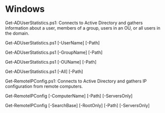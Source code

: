 # Windows

Get-ADUserStatistics.ps1: Connects to Active Directory and gathers information about a user, members of a group, users in an OU, or all users in the domain.

Get-ADUserStatistics.ps1
    [-UserName] <string>
    [-Path] <string>

Get-ADUserStatistics.ps1
    [-GroupName] <string>
    [-Path] <string>

Get-ADUserStatistics.ps1
    [-OUName] <string>
    [-Path] <string>

Get-ADUserStatistics.ps1
    [-All] <switch>
    [-Path] <string>
  
  Get-RemoteIPConfig.ps1: Connects to Active Directory and gathers IP configuration from remote computers.
  
  Get-RemoteIPConfig
    [-ComputerName] <string>
    [-Path] <string>
    [-ServersOnly] <switch>

Get-RemoteIPConfig
    [-SearchBase] <string>
    [-RootOnly] <switch>
    [-Path] <string>
    [-ServersOnly] <switch>
